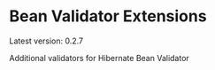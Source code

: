 # Bean Validator Extensions

Latest version: 0.2.7

Additional validators for Hibernate Bean Validator
